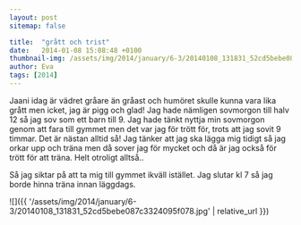 ```yaml
---
layout: post
sitemap: false

title:  "grått och trist"
date:   2014-01-08 15:08:48 +0100
thumbnail-img: /assets/img/2014/january/6-3/20140108_131831_52cd5bebe087c3324095f078.jpg
author: Eva
tags: [2014]
---
```


Jaani idag är vädret gråare än gråast och humöret skulle kunna vara lika grått men icket, jag är pigg och glad! Jag hade nämligen sovmorgon till halv 12 så jag sov som ett barn till 9. Jag hade tänkt nyttja min sovmorgon genom att fara till gymmet men det var jag för trött för, trots att jag sovit 9 timmar. Det är nästan alltid så! Jag tänker att jag ska lägga mig tidigt så jag orkar upp och träna men då sover jag för mycket och då är jag också för trött för att träna. Helt otroligt alltså.. 

Så jag siktar på att ta mig till gymmet ikväll istället. Jag slutar kl 7 så jag borde hinna träna innan läggdags.

![]({{ '/assets/img/2014/january/6-3/20140108_131831_52cd5bebe087c3324095f078.jpg'  | relative_url }})

